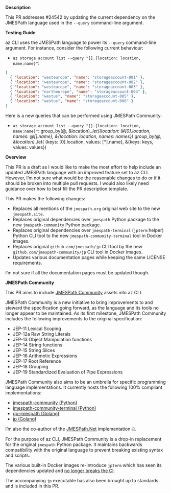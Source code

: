**Description**

This PR addresses #24542 by updating the current dependency on the JMESPath language used in the `--query` command-line argument.

**Testing Guide**

az CLI uses the JMESPath language to power its `--query` command-line argument.
For instance, consider the following current behaviour:

- `` az storage account list --query "[].{location: location, name:name}" ``: 

```json
[
  { "location": "westeurope", "name": "storageaccount-001" },
  { "location": "westeurope", "name": "storageaccount-002" },
  { "location": "westeurope", "name": "storageaccount-003" },
  { "location": "northeurope", "name": "storageaccount-004" },
  { "location": "westus", "name": "storageaccount-005" },
  { "location": "westus", "name": "storageaccount-006" }
]
```

Here is a new queries that can be performed using JMESPath Community:

- `` az storage account list --query "[].{location: location, name:name}" ``: 
group_by(@, &location).*.let({location: @[0].location, names: @[].name}, &{location: location, names: names})
group_by(@, &location).*.let( {keys: [0].location, values: [*].name}, &{keys: keys, values: values})

**Overview**

This PR is a draft as I would like to make the most effort to help include an updated JMESPath language with an improved feature set to az CLI. However, I’m not sure what would be the reasonable changes to do or if it should be broken into multiple pull requests. I would also likely need guidance over how to best fill the PR description template.

This PR makes the following changes:

- Replaces all mentions of the `jmespath.org` original web site to the new `jmespath.site`.
- Replaces original dependencies over `jmespath` Python package to the new `jmespath-community` Python package.
- Replaces original dependencies over `jmespath-terminal` (`jpterm` helper) Python CLI tool to the new `jmespath-community-terminal` tool in Docker images.
- Replaces original `github.com/jmespath/jp` CLI tool by the new `github.com/jmespath-community/jp` CLI tool in Docker images.
- Updates various documentation pages while keeping the same LICENSE requirements.

I’m not sure if all the documentation pages must be updated though.

**JMESPath Community**

This PR aims to include [JMESPath Community](https://jmespath.site/main/) assets into az CLI.

JMESPath Community is a new initiative to bring improvements to and steward the specification going forward,
as the language and its tools no longer appear to be maintained. As its first milestone,
JMESPath Community includes the following improvements to the original specification:

- JEP-11 Lexical Scoping
- JEP-12a Raw String Literals
- JEP-13 Object Manipulation functions
- JEP-14 String functions
- JEP-15 String Slices
- JEP-16 Arithmetic Expressions
- JEP-17 Root Reference
- JEP-18 Grouping
- JEP-19 Standardized Evaluation of Pipe Expressions

JMESPath Community also aims to be an umbrella for specific programming language implementations. It currently hosts the following 100% compliant implementations:

- [jmespath-community (Python)](https://pypi.org/project/jmespath-community/)
- [jmespath-community-terminal (Python)](https://pypi.org/project/jmespath-community-terminal/)
- [go-jmespath (Golang)](https://pkg.go.dev/github.com/jmespath-community/go-jmespath)
- [jp (Golang)](https://github.com/jmespath-community/jp)

I’m also the co-author of the [JMESPath.Net](https://jdevillard.github.io/JmesPath.Net/) implementation 🤐.

For the purpose of az CLI, JMESPath Community is a drop-in replacement for the original `jmespath` Python package. It maintains backwards compatibility with the original language to prevent breaking existing syntax and scripts.

The various built-in Docker images re-introduce `jpterm` which has seen its dependencies updated and [no longer breaks the CI](https://github.com/Azure/azure-cli/pull/21206).

The accompanying `jp` executable has also been brought up to standards and is included in this PR.